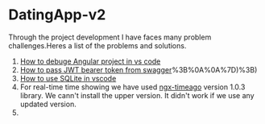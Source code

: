 # DatingApp-v2
Through the project development I have faces many problem challenges.Heres a list of the problems and solutions.

1. [How to debuge Angular project in vs code](https://code.visualstudio.com/docs/nodejs/angular-tutorial#:~:text=Configure%20the%20debugger&text=Choose%20Web%20App%20(Edge)%20from,configuration%20to%20launch%20the%20website.&text=Press%20F5%20or%20the%20green,open%20a%20new%20browser%20instance.) <br/>
2. [How to pass JWT bearer token from swagger](https://stackoverflow.com/questions/43447688/setting-up-swagger-asp-net-core-using-the-authorization-headers-bearer#:~:text=using%20Microsoft.OpenApi,Empty%3Cstring%3E()%20%7D%0A%20%20%20%20%7D)%3B%0A%0A%7D)%3B) <br/>
3. [How to use SQLite in vscode](https://bobbyhadz.com/blog/vscode-view-query-sqlite)
4. For real-time time showing we have used [ngx-timeago](https://www.npmjs.com/package/ngx-timeago/v/1.0.3) version 1.0.3 library. We cann't install the upper version. It didn't work if we use any updated version.
5. 
